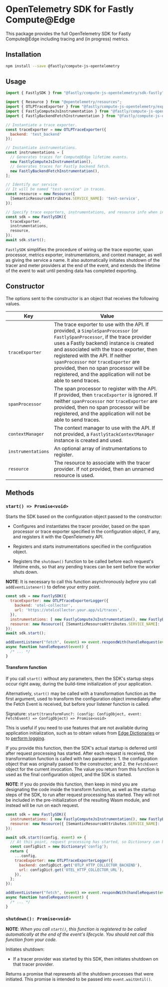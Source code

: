 # OpenTelemetry SDK for Fastly Compute@Edge

This package provides the full OpenTelemetry SDK for Fastly Compute@Edge including tracing and (in progress) metrics.

## Installation

```bash
npm install --save @fastly/compute-js-opentelemetry
```

## Usage

```javascript
import { FastlySDK } from "@fastly/compute-js-opentelemetry/sdk-fastly";

import { Resource } from "@opentelemetry/resources";
import { OTLPTraceExporter } from "@fastly/compute-js-opentelemetry/exporter-trace-otlp-fastly-backend";
import { FastlyComputeJsInstrumentation } from "@fastly/compute-js-opentelemetry/instrumentation-fastly-compute-js";
import { FastlyBackendFetchInstrumentation } from "@fastly/compute-js-opentelemetry/instrumentation-fastly-backend-fetch";

// Instantiate a trace exporter.
const traceExporter = new OTLPTraceExporter({
  backend: 'test_backend'
});

// Instantiate instrumentations.
const instrumentations = [
  // Generates traces for Compute@Edge lifetime events.
  new FastlyComputeJsInstrumentation(),
  // Generates traces for Fastly backend fetch.
  new FastlyBackendFetchInstrumentation(),
];

// Identify our service
// It will be named "test-service" in traces.
const resource = new Resource({
  [SemanticResourceAttributes.SERVICE_NAME]: 'test-service',
});

// Specify trace exporters, instrumentations, and resource info when instantiating the SDK
const sdk = new FastlySDK({
  traceExporter,
  instrumentations,
  resource,
});
await sdk.start();
```

`FastlySDK` simplifies the procedure of wiring up the trace exporter, span processor,
metrics exporter, instrumentations, and context manager, as well as giving the service a name.
It also automatically initiates shutdown of the tracer and meter providers at the
end of the event, and extends the lifetime of the event to wait until pending data has completed
exporting.

## Constructor

The options sent to the constructor is an object that receives the following values.

| Key                | Value                                                                                                                                                                                                                                                                                                                                                                                                       |
|--------------------|-------------------------------------------------------------------------------------------------------------------------------------------------------------------------------------------------------------------------------------------------------------------------------------------------------------------------------------------------------------------------------------------------------------|
| `traceExporter`    | The trace exporter to use with the API. If provided, a `SimpleSpanProcessor` (or `FastlySpanProcessor`, if the trace provider uses a Fastly backend) instance is created and associated with the trace exporter, then registered with the API. If neither `spanProcessor` nor `traceExporter` are provided, then no span processor will be registered, and the application will not be able to send traces. |
| `spanProcessor`    | The span processor to register with the API. If provided, then `traceExporter` is ignored. If neither `spanProcessor` nor `traceExporter` are provided, then no span processor will be registered, and the application will not be able to send traces.                                                                                                                                                     |
| `contextManager`   | The context manager to use with the API. If not provided, a `FastlyStackContextManager` instance is created and used.                                                                                                                                                                                                                                                                                       | 
| `instrumentations` | An optional array of instrumentations to register.                                                                                                                                                                                                                                                                                                                                                          |
| `resource`         | The resource to associate with the tracer provider. If not provided, then an unnamed resource is used.                                                                                                                                                                                                                                                                                                      |

## Methods

### `start() => Promise<void>`

Starts the SDK based on the configuration object passed to the constructor:

* Configures and instantiates the tracer provider, based on the span processor or trace exporter specified in 
the configuration object, if any, and registers it with the OpenTelemetry API.

* Registers and starts instrumentations specified in the configuration object.

* Registers the `shutdown()` function to be called before each request's lifetime ends, so that any pending traces
can be sent before the worker shuts down.

**NOTE**: It is necessary to call this function asynchronously _before_ you call `addEventListener()` to define your
entry point.

```javascript
const sdk = new FastlySDK({
  traceExporter: new OTLPTraceExporterLogger({
    backend: 'otel-collector',
    url: 'https://otelcollector.your.app/v1/traces',
  }),
  instrumentations: [ new FastlyComputeJsInstrumentation(), new FastlyBackendFetchInstrumentation(), ],
  resource: new Resource({ [SemanticResourceAttributes.SERVICE_NAME]: 'example-service', }),
});
await sdk.start();

addEventListener("fetch", (event) => event.respondWith(handleRequest(event)));
async function handleRequest(event) {
  /* ... */
}
```

#### Transform function

If you call `start()` without any parameters, then the SDK's startup steps occur right away,
during the build-time initialization of your application.

Alternatively, `start()` may be called with a transformation function as the first argument,
used to transform the configuration object immediately after the Fetch Event is received,
but before your listener function is called.

Signature: `start(transformFunc?: (config: ConfigObject, event: FetchEvent) => ConfigObject) => Promise<void>`

This is useful if you need to use features that are not available during application initialization,
such as to obtain values from [Edge Dictionaries](https://developer.fastly.com/learning/compute/javascript/#using-edge-dictionaries)
or to [perform logging](https://developer.fastly.com/learning/compute/javascript/#logging).

If you provide this function, then the SDK's actual startup is deferred until after request processing
has started. After each request is received, the transformation function is called with two
parameters: 1. the configuration object that was originally passed to the constructor; and 2. the
`FetchEvent` object for the current invocation. The value you return from this function is used as the
final configuration object, and the SDK is started.

**NOTE**: If you do provide this function, then keep in mind you are designating the code inside
the transform function, as well as the startup steps of the SDK, to run after request processing has started.
They will not be included in the pre-initialization of the resulting Wasm module, and instead will be
run on each request.

```javascript
const sdk = new FastlySDK({
  instrumentations: [ new FastlyComputeJsInstrumentation(), new FastlyBackendFetchInstrumentation(), ],
  resource: new Resource({ [SemanticResourceAttributes.SERVICE_NAME]: 'example-service', }),
});

await sdk.start((config, event) => {
  // At this point, request processing has started, so Dictionary can be used.
  const configDict = new Dictionary('config');
  return {
    ...config,
    traceExporter: new OTLPTraceExporterLogger({
      backend: configDict.get('OTLP_HTTP_COLLECTOR_BACKEND'),
      url: configDict.get('OTEL_HTTP_COLLECTOR_URL'),
    }),
  };
});

addEventListener("fetch", (event) => event.respondWith(handleRequest(event)));
async function handleRequest(event) {
  /* ... */
}
```

### `shutdown(): Promise<void>`

**NOTE**: _When you call `start()`, this function is registered to be called automatically at the end of the
event's lifecycle. You should not call this function from your code._

Initiates shutdown:

* If a tracer provider was started by this SDK, then initiates shutdown on that tracer provider. 

Returns a promise that represents all the shutdown processes that were initiated.
This promise is intended to be passed into `event.waitUntil()`. 
